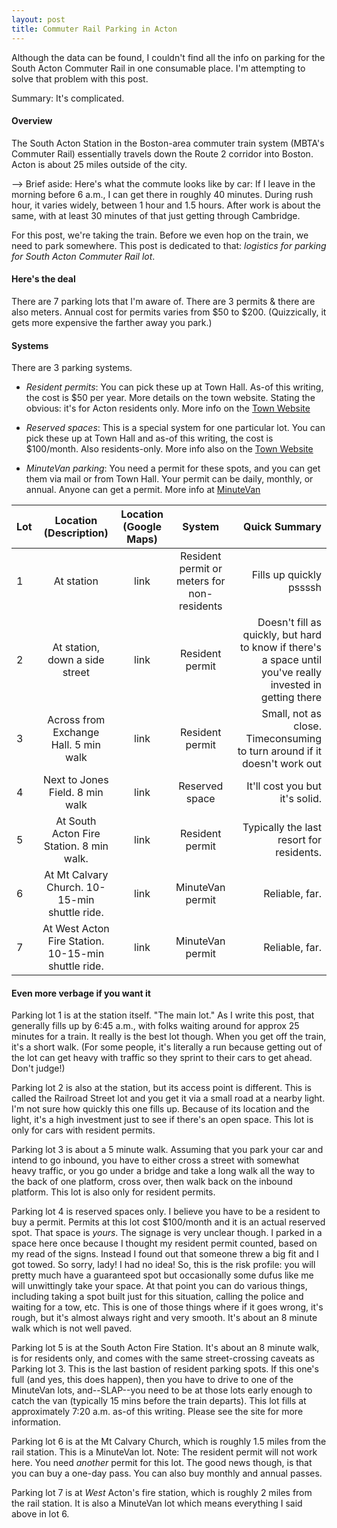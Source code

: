 ```yaml
---
layout: post
title: Commuter Rail Parking in Acton
---
```


Although the data can be found, I couldn't find all the info on parking for the South Acton Commuter Rail in one consumable place. I'm attempting to solve that problem with this post.

Summary: It's complicated.

#### Overview
The South Acton Station in the Boston-area commuter train system (MBTA's Commuter Rail) essentially travels down the Route 2 corridor into Boston. Acton is about 25 miles outside of the city.

--> Brief aside: Here's what the commute looks like by car: If I leave in the morning before 6 a.m., I can get there in roughly 40 minutes. During rush hour, it varies widely, between 1 hour and 1.5 hours. After work is about the same, with at least 30 minutes of that just getting through Cambridge.

For this post, we're taking the train. Before we even hop on the train, we need to park somewhere. This post is dedicated to that: *logistics for parking for South Acton Commuter Rail lot*.

#### Here's the deal
There are 7 parking lots that I'm aware of. There are 3 permits & there are also meters. Annual cost for permits varies from $50 to $200. (Quizzically, it gets more expensive the farther away you park.)


#### Systems

There are 3 parking systems.

* *Resident permits*: You can pick these up at Town Hall. As-of this writing, the cost is $50 per year. More details on the town website. Stating the obvious: it's for Acton residents only. More info on the [Town Website](http://www.acton-ma.gov/127/South-Acton-Commuter-Lot)

* *Reserved spaces*: This is a special system for one particular lot. You can pick these up at Town Hall and as-of this writing, the cost is $100/month. Also residents-only. More info also on the [Town Website](http://www.acton-ma.gov/127/South-Acton-Commuter-Lot)

* *MinuteVan parking*: You need a permit for these spots, and you can get them via mail or from Town Hall. Your permit can be daily, monthly, or annual. Anyone can get a permit. More info at [MinuteVan](http://minutevan.net/Home)

| Lot | Location (Description) | Location (Google Maps) | System | Quick Summary |
|:----|:----------------------:|:----------------------:|:------:|-----------------:|
| 1 | At station | link | Resident permit or meters for non-residents | Fills up quickly pssssh |
| 2 | At station, down a side street | link | Resident permit | Doesn't fill as quickly, but hard to know if there's a space until you've really invested in getting there |
| 3 | Across from Exchange Hall. 5 min walk | link | Resident permit | Small, not as close. Timeconsuming to turn around if it doesn't work out |
| 4 | Next to Jones Field. 8 min walk | link | Reserved space | It'll cost you but it's solid. |
| 5 | At South Acton Fire Station. 8 min walk. | link | Resident permit | Typically the last resort for residents. |
| 6 | At Mt Calvary Church. 10-15-min shuttle ride. | link | MinuteVan permit | Reliable, far. |
| 7 | At West Acton Fire Station. 10-15-min shuttle ride. | link | MinuteVan permit | Reliable, far. |



#### Even more verbage if you want it

Parking lot 1 is at the station itself. "The main lot." As I write this post, that generally fills up by 6:45 a.m., with folks waiting around for approx 25 minutes for a train. It really is the best lot though. When you get off the train, it's a short walk. (For some people, it's literally a run because getting out of the lot can get heavy with traffic so they sprint to their cars to get ahead. Don't judge!)

Parking lot 2 is also at the station, but its access point is different. This is called the Railroad Street lot and you get it via a small road at a nearby light. I'm not sure how quickly this one fills up. Because of its location and the light, it's a high investment just to see if there's an open space. This lot is only for cars with resident permits.

Parking lot 3 is about a 5 minute walk. Assuming that you park your car and intend to go inbound, you have to either cross a street with somewhat heavy traffic, or you go under a bridge and take a long walk all the way to the back of one platform, cross over, then walk back on the inbound platform. This lot is also only for resident permits.

Parking lot 4 is reserved spaces only. I believe you have to be a resident to buy a permit. Permits at this lot cost $100/month and it is an actual reserved spot. That space is *yours*. The signage is very unclear though. I parked in a space here once because I thought my resident permit counted, based on my read of the signs. Instead I found out that someone threw a big fit and I got towed. So sorry, lady! I had no idea! So, this is the risk profile: you will pretty much have a guaranteed spot but occasionally some dufus like me will unwittingly take your space. At that point you can do various things, including taking a spot built just for this situation, calling the police and waiting for a tow, etc. This is one of those things where if it goes wrong, it's rough, but it's almost always right and very smooth. It's about an 8 minute walk which is not well paved.

Parking lot 5 is at the South Acton Fire Station. It's about an 8 minute walk, is for residents only, and comes with the same street-crossing caveats as Parking lot 3. This is the last bastion of resident parking spots. If this one's full (and yes, this does happen), then you have to drive to one of the MinuteVan lots, and--SLAP--you need to be at those lots early enough to catch the van (typically 15 mins before the train departs). This lot fills at approximately 7:20 a.m. as-of this writing. Please see the site for more information.

Parking lot 6 is at the Mt Calvary Church, which is roughly 1.5 miles from the rail station. This is a MinuteVan lot. Note: The resident permit will not work here. You need *another* permit for this lot. The good news though, is that you can buy a one-day pass. You can also buy monthly and annual passes.

Parking lot 7 is at *West* Acton's fire station, which is roughly 2 miles from the rail station. It is also a MinuteVan lot which means everything I said above in lot 6.


